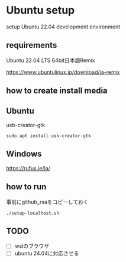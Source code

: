 # Ubuntu setup

setup Ubuntu 22.04 development environment

## requirements

Ubuntu 22.04 LTS 64bit日本語Remix

https://www.ubuntulinux.jp/download/ja-remix

## how to create install media

## Ubuntu

usb-creator-gtk

```shell
sudo apt install usb-creator-gtk
```

## Windows

<https://rufus.ie/ja/>

## how to run

事前にgithub_rsaをコピーしておく

```shell
./setup-localhost.sh
```

## TODO

- [ ] wslのブラウザ
- [ ] ubuntu 24.04に対応させる
